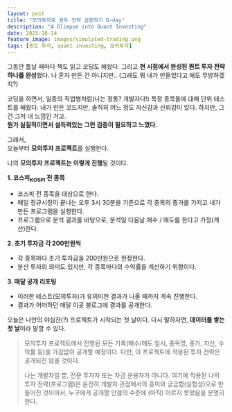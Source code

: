 ```yaml
---
layout: post
title: "모의투자로 퀀트 전략 검증하기 D-day"
description: "A Glimpse into Quant Investing"
date: 2025-10-14
feature_image: images/simulated-trading.png
tags: [퀀트 투자, quant investing, 모의투자]
---
```


그동안 틈날 때마다 책도 읽고 코딩도 해왔다. 그리고 **현 시점에서 완성된 퀀트 투자 전략 하나를 완성**했다. 나 혼자 만든 건 아니지만..
(그래도 뭐 내가 만들었다고 해도 무방하겠지?)<br />

코딩을 하면서, 일종의 직업병처럼(나는 정통? 개발자다!) 특정 종목들에 대해 단위 테스트를 해왔다. 내가 만든 코드지만, 솔직히 어느 정도 자신감과 신뢰감이 있다. 하지만, 그건 그저 내 느낌인 거고.<br />
**뭔가 실질적이면서 설득력있는 그런 검증이 필요하고 느꼈다.**<br />

그래서,<br />
오늘부터 **모의투자 프로젝트**를 실행한다.<br />

<!--more-->

나의 **모의투자 프로젝트는 이렇게 진행**될 것이다.

**1. 코스피<sub>KOSPI</sub> 전 종목**
   - 코스피 전 종목을 대상으로 한다.
   - 매일 정규시장이 끝나는 오후 3시 30분을 기준으로 각 종목의 종가를 가지고 내가 만든 프로그램을 실행한다.
   - 프로그램으로 분석 결과를 바탕으로, 분석일 다음날 매수 / 매도를 한다고 가정(계산)한다.

**2. 초기 투자금 각 200만원씩**
   - 각 종목마다 초기 투자금을 200만원으로 한정한다.
   - 분산 투자의 의미도 있지만, 각 종목마다의 수익률을 계산하기 위함이다.

**3. 매달 공개 리포팅**
   - 이러한 테스트(모의투자)가 유의미한 결과가 나올 때까지 계속 진행한다.
   - 결과가 어떠하던 매달 이곳 블로그에 결과를 공개한다.

오늘은 나만의 야심찬(?) 프로젝트가 시작되는 첫 날이다. 다시 말하자면, **데이터를 쌓는 첫 날**이라 말할 수 있다. 

> 모의투자 프로젝트에서 진행된 모든 기록(매수/매도 일시, 종목명, 종가, 자산, 수익률 등)을 가감없이 공개할 예정이다.
> 다만, 이 프로젝트에 적용된 투자 전략은 공개되진 않을 것이다.
> 
> 나는 개발자일 뿐, 전문 투자자 또는 자금 운용자가 아니다.
> 여기에 적용된 나의 투자 전략(프로그램)은 온전히 개발자 관점에서의 흥미와 궁금함(실험성)으로 만들어진 것이어서, 누구에게 공개할 만큼의 수준에 (아직) 이르지 못했음을 분명히 한다.